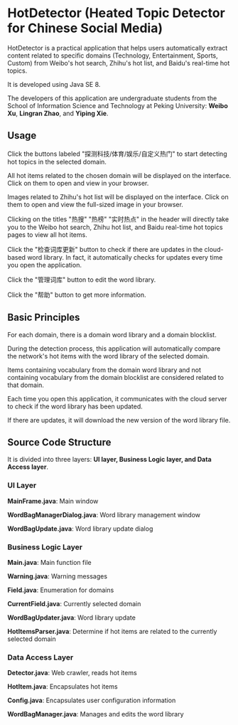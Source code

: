 # HotDetector (Heated Topic Detector for Chinese Social Media)

HotDetector is a practical application that helps users automatically extract content related to specific domains (Technology, Entertainment, Sports, Custom) from Weibo's hot search, Zhihu's hot list, and Baidu's real-time hot topics.

It is developed using Java SE 8.

The developers of this application are undergraduate students from the School of Information Science and Technology at Peking University: **Weibo Xu**, **Lingran Zhao**, and **Yiping Xie**.

## Usage

Click the buttons labeled "探测科技/体育/娱乐/自定义热门" to start detecting hot topics in the selected domain.

All hot items related to the chosen domain will be displayed on the interface. Click on them to open and view in your browser.

Images related to Zhihu's hot list will be displayed on the interface. Click on them to open and view the full-sized image in your browser.

Clicking on the titles "热搜" "热榜" "实时热点" in the header will directly take you to the Weibo hot search, Zhihu hot list, and Baidu real-time hot topics pages to view all hot items.

Click the "检查词库更新" button to check if there are updates in the cloud-based word library. In fact, it automatically checks for updates every time you open the application.

Click the "管理词库" button to edit the word library.

Click the "帮助" button to get more information.

## Basic Principles

For each domain, there is a domain word library and a domain blocklist.

During the detection process, this application will automatically compare the network's hot items with the word library of the selected domain.

Items containing vocabulary from the domain word library and not containing vocabulary from the domain blocklist are considered related to that domain.

Each time you open this application, it communicates with the cloud server to check if the word library has been updated.

If there are updates, it will download the new version of the word library file.

## Source Code Structure

It is divided into three layers: **UI layer, Business Logic layer, and Data Access layer**.

### UI Layer

**MainFrame.java**: Main window

**WordBagManagerDialog.java**: Word library management window

**WordBagUpdate.java**: Word library update dialog

### Business Logic Layer

**Main.java**: Main function file

**Warning.java**: Warning messages

**Field.java**: Enumeration for domains

**CurrentField.java**: Currently selected domain

**WordBagUpdater.java**: Word library update

**HotItemsParser.java**: Determine if hot items are related to the currently selected domain

### Data Access Layer

**Detector.java**: Web crawler, reads hot items

**HotItem.java**: Encapsulates hot items

**Config.java**: Encapsulates user configuration information

**WordBagManager.java**: Manages and edits the word library
